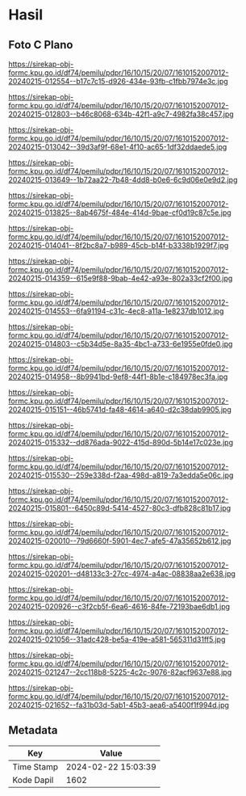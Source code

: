 # Hasil

## Foto C Plano

https://sirekap-obj-formc.kpu.go.id/df74/pemilu/pdpr/16/10/15/20/07/1610152007012-20240215-012554--b17c7c15-d926-434e-93fb-c1fbb7974e3c.jpg

https://sirekap-obj-formc.kpu.go.id/df74/pemilu/pdpr/16/10/15/20/07/1610152007012-20240215-012803--b46c8068-634b-42f1-a9c7-4982fa38c457.jpg

https://sirekap-obj-formc.kpu.go.id/df74/pemilu/pdpr/16/10/15/20/07/1610152007012-20240215-013042--39d3af9f-68e1-4f10-ac65-1df32ddaede5.jpg

https://sirekap-obj-formc.kpu.go.id/df74/pemilu/pdpr/16/10/15/20/07/1610152007012-20240215-013649--1b72aa22-7b48-4dd8-b0e6-6c9d06e0e9d2.jpg

https://sirekap-obj-formc.kpu.go.id/df74/pemilu/pdpr/16/10/15/20/07/1610152007012-20240215-013825--8ab4675f-484e-414d-9bae-cf0d19c87c5e.jpg

https://sirekap-obj-formc.kpu.go.id/df74/pemilu/pdpr/16/10/15/20/07/1610152007012-20240215-014041--8f2bc8a7-b989-45cb-b14f-b3338b1929f7.jpg

https://sirekap-obj-formc.kpu.go.id/df74/pemilu/pdpr/16/10/15/20/07/1610152007012-20240215-014359--615e9f88-9bab-4e42-a93e-802a33cf2f00.jpg

https://sirekap-obj-formc.kpu.go.id/df74/pemilu/pdpr/16/10/15/20/07/1610152007012-20240215-014553--6fa91194-c31c-4ec8-a11a-1e8237db1012.jpg

https://sirekap-obj-formc.kpu.go.id/df74/pemilu/pdpr/16/10/15/20/07/1610152007012-20240215-014803--c5b34d5e-8a35-4bc1-a733-6e1955e0fde0.jpg

https://sirekap-obj-formc.kpu.go.id/df74/pemilu/pdpr/16/10/15/20/07/1610152007012-20240215-014958--8b9941bd-9ef8-44f1-8b1e-c184978ec3fa.jpg

https://sirekap-obj-formc.kpu.go.id/df74/pemilu/pdpr/16/10/15/20/07/1610152007012-20240215-015151--46b5741d-fa48-4614-a640-d2c38dab9905.jpg

https://sirekap-obj-formc.kpu.go.id/df74/pemilu/pdpr/16/10/15/20/07/1610152007012-20240215-015332--dd876ada-9022-415d-890d-5b14e17c023e.jpg

https://sirekap-obj-formc.kpu.go.id/df74/pemilu/pdpr/16/10/15/20/07/1610152007012-20240215-015530--259e338d-f2aa-498d-a819-7a3edda5e06c.jpg

https://sirekap-obj-formc.kpu.go.id/df74/pemilu/pdpr/16/10/15/20/07/1610152007012-20240215-015801--6450c89d-5414-4527-80c3-dfb828c81b17.jpg

https://sirekap-obj-formc.kpu.go.id/df74/pemilu/pdpr/16/10/15/20/07/1610152007012-20240215-020010--79d6660f-5901-4ec7-afe5-47a35652b612.jpg

https://sirekap-obj-formc.kpu.go.id/df74/pemilu/pdpr/16/10/15/20/07/1610152007012-20240215-020201--d48133c3-27cc-4974-a4ac-08838aa2e638.jpg

https://sirekap-obj-formc.kpu.go.id/df74/pemilu/pdpr/16/10/15/20/07/1610152007012-20240215-020926--c3f2cb5f-6ea6-4616-84fe-72193bae6db1.jpg

https://sirekap-obj-formc.kpu.go.id/df74/pemilu/pdpr/16/10/15/20/07/1610152007012-20240215-021056--31adc428-be5a-419e-a581-565311d31ff5.jpg

https://sirekap-obj-formc.kpu.go.id/df74/pemilu/pdpr/16/10/15/20/07/1610152007012-20240215-021247--2cc118b8-5225-4c2c-9076-82acf9637e88.jpg

https://sirekap-obj-formc.kpu.go.id/df74/pemilu/pdpr/16/10/15/20/07/1610152007012-20240215-021652--fa31b03d-5ab1-45b3-aea6-a5400f1f994d.jpg


## Metadata

| Key        | Value               |
| ---------- | ------------------- |
| Time Stamp | 2024-02-22 15:03:39 |
| Kode Dapil | 1602                |



